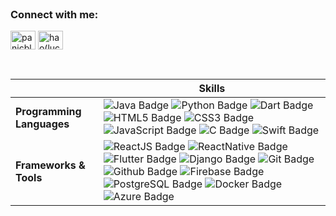
<br>
<h3 align="left">Connect with me:</h3>
<p align="left">
<a href="https://twitter.com/panicblues" target="blank"><img align="center" src="https://raw.githubusercontent.com/rahuldkjain/github-profile-readme-generator/master/src/images/icons/Social/twitter.svg" alt="panicblues" height="30" width="40" /></a>
<a href="https://www.linkedin.com/in/lucas-jinhao/" target="blank"><img align="center" src="https://raw.githubusercontent.com/rahuldkjain/github-profile-readme-generator/master/src/images/icons/Social/linked-in-alt.svg" alt="hao(lucas) jin" height="30" width="40" /></a>
</p>
<p align="left">
  
<br>

  
  |                             | Skills |
|-----------------------------|--------|
| **Programming Languages**   | ![Java Badge](https://img.shields.io/badge/-Java-007396?style=flat&logo=Java&logoColor=white) ![Python Badge](https://img.shields.io/badge/-Python-3776AB?style=flat&logo=Python&logoColor=white) ![Dart Badge](https://img.shields.io/badge/-Dart-0175C2?style=flat&logo=Dart&logoColor=white) ![HTML5 Badge](https://img.shields.io/badge/-HTML5-E34F26?style=flat&logo=HTML5&logoColor=white) ![CSS3 Badge](https://img.shields.io/badge/-CSS3-1572B6?style=flat&logo=CSS3&logoColor=white) ![JavaScript Badge](https://img.shields.io/badge/-JavaScript-F7DF1E?style=flat&logo=JavaScript&logoColor=black) ![C Badge](https://img.shields.io/badge/-C-A8B9CC?style=flat&logo=C&logoColor=black) ![Swift Badge](https://img.shields.io/badge/-Swift-FA7343?style=flat&logo=Swift&logoColor=white) |
| **Frameworks & Tools**      | ![ReactJS Badge](https://img.shields.io/badge/-ReactJS-61DAFB?style=flat&logo=React&logoColor=white) ![ReactNative Badge](https://img.shields.io/badge/-React%20Native-61DAFB?style=flat&logo=React&logoColor=white) ![Flutter Badge](https://img.shields.io/badge/-Flutter-02569B?style=flat&logo=Flutter&logoColor=white) ![Django Badge](https://img.shields.io/badge/-Django-092E20?style=flat&logo=Django&logoColor=white) ![Git Badge](https://img.shields.io/badge/-Git-F05032?style=flat&logo=Git&logoColor=white) ![Github Badge](https://img.shields.io/badge/-Github-181717?style=flat&logo=GitHub&logoColor=white) ![Firebase Badge](https://img.shields.io/badge/-Firebase-FFCA28?style=flat&logo=Firebase&logoColor=black) ![PostgreSQL Badge](https://img.shields.io/badge/-PostgreSQL-336791?style=flat&logo=PostgreSQL&logoColor=white) ![Docker Badge](https://img.shields.io/badge/-Docker-2496ED?style=flat&logo=Docker&logoColor=white) ![Azure Badge](https://img.shields.io/badge/-Azure-0089D6?style=flat&logo=Microsoft-Azure&logoColor=white) |



<br>
